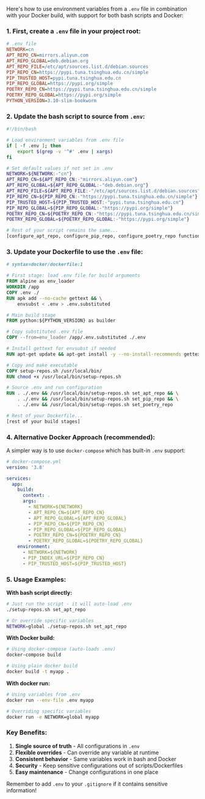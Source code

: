 Here's how to use environment variables from a `.env` file in combination with your Docker build, with support for both bash scripts and Docker:

### 1. First, create a `.env` file in your project root:

```ini
# .env file
NETWORK=cn
APT_REPO_CN=mirrors.aliyun.com
APT_REPO_GLOBAL=deb.debian.org
APT_REPO_FILE=/etc/apt/sources.list.d/debian.sources
PIP_REPO_CN=https://pypi.tuna.tsinghua.edu.cn/simple
PIP_TRUSTED_HOST=pypi.tuna.tsinghua.edu.cn
PIP_REPO_GLOBAL=https://pypi.org/simple
POETRY_REPO_CN=https://pypi.tuna.tsinghua.edu.cn/simple
POETRY_REPO_GLOBAL=https://pypi.org/simple
PYTHON_VERSION=3.10-slim-bookworm
```

### 2. Update the bash script to source from `.env`:

```bash
#!/bin/bash

# Load environment variables from .env file
if [ -f .env ]; then
    export $(grep -v '^#' .env | xargs)
fi

# Set default values if not set in .env
NETWORK=${NETWORK:-"cn"}
APT_REPO_CN=${APT_REPO_CN:-"mirrors.aliyun.com"}
APT_REPO_GLOBAL=${APT_REPO_GLOBAL:-"deb.debian.org"}
APT_REPO_FILE=${APT_REPO_FILE:-"/etc/apt/sources.list.d/debian.sources"}
PIP_REPO_CN=${PIP_REPO_CN:-"https://pypi.tuna.tsinghua.edu.cn/simple"}
PIP_TRUSTED_HOST=${PIP_TRUSTED_HOST:-"pypi.tuna.tsinghua.edu.cn"}
PIP_REPO_GLOBAL=${PIP_REPO_GLOBAL:-"https://pypi.org/simple"}
POETRY_REPO_CN=${POETRY_REPO_CN:-"https://pypi.tuna.tsinghua.edu.cn/simple"}
POETRY_REPO_GLOBAL=${POETRY_REPO_GLOBAL:-"https://pypi.org/simple"}

# Rest of your script remains the same...
[configure_apt_repo, configure_pip_repo, configure_poetry_repo functions]
```

### 3. Update your Dockerfile to use the `.env` file:

```dockerfile
# syntax=docker/dockerfile:1

# First stage: load .env file for build arguments
FROM alpine as env_loader
WORKDIR /app
COPY .env ./
RUN apk add --no-cache gettext && \
    envsubst < .env > .env.substituted

# Main build stage
FROM python:${PYTHON_VERSION} as builder

# Copy substituted .env file
COPY --from=env_loader /app/.env.substituted ./.env

# Install gettext for envsubst if needed
RUN apt-get update && apt-get install -y --no-install-recommends gettext && rm -rf /var/lib/apt/lists/*

# Copy and make executable
COPY setup-repos.sh /usr/local/bin/
RUN chmod +x /usr/local/bin/setup-repos.sh

# Source .env and run configuration
RUN . ./.env && /usr/local/bin/setup-repos.sh set_apt_repo && \
    . ./.env && /usr/local/bin/setup-repos.sh set_pip_repo && \
    . ./.env && /usr/local/bin/setup-repos.sh set_poetry_repo

# Rest of your Dockerfile...
[rest of your build stages]
```

### 4. Alternative Docker Approach (recommended):

A simpler way is to use `docker-compose` which has built-in `.env` support:

```yaml
# docker-compose.yml
version: '3.8'

services:
  app:
    build:
      context: .
      args:
        - NETWORK=${NETWORK}
        - APT_REPO_CN=${APT_REPO_CN}
        - APT_REPO_GLOBAL=${APT_REPO_GLOBAL}
        - PIP_REPO_CN=${PIP_REPO_CN}
        - PIP_REPO_GLOBAL=${PIP_REPO_GLOBAL}
        - POETRY_REPO_CN=${POETRY_REPO_CN}
        - POETRY_REPO_GLOBAL=${POETRY_REPO_GLOBAL}
    environment:
      - NETWORK=${NETWORK}
      - PIP_INDEX_URL=${PIP_REPO_CN}
      - PIP_TRUSTED_HOST=${PIP_TRUSTED_HOST}
```

### 5. Usage Examples:

**With bash script directly:**
```bash
# Just run the script - it will auto-load .env
./setup-repos.sh set_apt_repo

# Or override specific variables
NETWORK=global ./setup-repos.sh set_apt_repo
```

**With Docker build:**
```bash
# Using docker-compose (auto-loads .env)
docker-compose build

# Using plain docker build
docker build -t myapp .
```

**With docker run:**
```bash
# Using variables from .env
docker run --env-file .env myapp

# Overriding specific variables
docker run -e NETWORK=global myapp
```

### Key Benefits:

1. **Single source of truth** - All configurations in `.env`
2. **Flexible overrides** - Can override any variable at runtime
3. **Consistent behavior** - Same variables work in bash and Docker
4. **Security** - Keep sensitive configurations out of scripts/Dockerfiles
5. **Easy maintenance** - Change configurations in one place

Remember to add `.env` to your `.gitignore` if it contains sensitive information!
